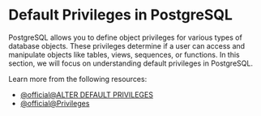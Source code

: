 # Default Privileges in PostgreSQL

PostgreSQL allows you to define object privileges for various types of database objects. These privileges determine if a user can access and manipulate objects like tables, views, sequences, or functions. In this section, we will focus on understanding default privileges in PostgreSQL.

Learn more from the following resources:

- [@official@ALTER DEFAULT PRIVILEGES](https://www.postgresql.org/docs/current/sql-alterdefaultprivileges.html)
- [@official@Privileges](https://www.postgresql.org/docs/current/ddl-priv.html)